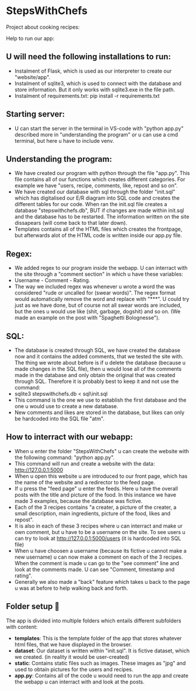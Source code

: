 # StepsWithChefs
Project about cooking recipes:

Help to run our app:

## U will need the following installations to run:
- Instalment of Flask, which is used as our interpreter to create our "website/app". 
- Instalment of sqlite3, which is used to connect with the database and store information. But it only works with sqlite3.exe in the file path.
- Instalment of requirements.txt: pip install -r requirements.txt

## Starting server:
- U can start the server in the terminal in VS-code with "python app.py" described more in "understanding the program" or u can use a cmd terminal, but here u have to include venv.

## Understanding the program:
- We have created our program with python through the file "app.py". This file contains all of our functions which creates different categories. For example we have "users, recipe, comments, like, repost and so on".
- We have created our database with sql through the folder "init.sql" which has digitalised our E/R diagram into SQL code and creates the different tables for our code. When ran the init.sql file creates a database "stepswithchefs.db", BUT if changes are made within init.sql and the database has to be restarted. The information written on the site dissapears (will come back to that later down).
- Templates contains all of the HTML files which creates the frontpage, but afterwards alot of the HTML code is written inside our app.py file. 

## Regex:
- We added regex to our program inside the webapp. U can interract with the site through a "comment section" in which u have these variables:
- Username - Comment - Rating.
- The way we included regex was whenever u wrote a word the was considered "rude or uncalled for (swear words)". The regex format would automatically remove the word and replace with "***". U could try just as we have done, but of course not all swear words are included, but the ones u would use like (shit, garbage, dogshit) and so on. (We made an example on the post with "Spaghetti Bolognesse").

## SQL:
- The database is created through SQL, we have created the database now and it contains the added comments, that we tested the site with. The thing we wrote about before is if u delete the database (because u made changes in the SQL file), then u would lose all of the comments made in the database and only obtain the original that was created through SQL. Therefore it is probably best to keep it and not use the command:
- sqlite3 stepswithchefs.db < sql\init.sql
- This command is the one we use to establish the first database and the one u would use to create a new database.
- New comments and likes are stored in the database, but likes can only be hardcoded into the SQL file "atm".

## How to interract with our webapp:
- When u enter the folder "StepsWithChefs" u can create the website with the following command: "python app.py".
- This command will run and create a website with the data: http://127.0.0.1:5000 
- When u open this website u are introduced to our front page, which has the name of the website and a redirector to the feed page.
- If u press the "feed page" u enter the feeds. Here u have the overall posts with the title and picture of the food. In this instance we have made 3 examples, because the database was fictive.
- Each of the 3 recipes contains "a creater, a picture of the creater, a small description, main ingredients, picture of the food, likes and repost".
- It is also in each of these 3 recipes where u can interract and make ur own comment, but u have to be a username on the site. To see users u can try to look at http://127.0.0.1:5000/users (it is hardcoded into SQL file)
- When u have choosen a username (because its fictive u cannot make a new username) u can now make a comment on each of the 3 recipes. When the comment is made u can go to the "see comment" line and look at the comments made. U can see "Comment, timestamp and rating".
- Generally we also made a "back" feature which takes u back to the page u was at before to help walking back and forth. 

## Folder setup 📁

The app is divided into multiple folders which entails different subfolders with content:
- __templates__: This is the template folder of the app that stores whatever html files, that we have displayed in the browser.
- __dataset__: Our dataset is written within "init.sql". It is fictive dataset, which we created. (in reality it would be user-created)
- __static__: Contains static files such as images. These images as "jpg" and used to obtain pictures for the users and recipes.
- __app.py__: Contains all of the code u would need to run the app and create the webapp u can interract with and look at the posts.